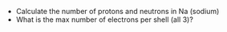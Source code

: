 * Calculate the number of protons and neutrons in Na (sodium)
* What is the max number of electrons per shell (all 3)?
